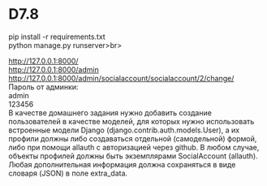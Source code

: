 # D7.8
pip install -r requirements.txt<br>
python manage.py runserver>br>

http://127.0.0.1:8000/<br>
http://127.0.0.1:8000/admin<br>
http://127.0.0.1:8000/admin/socialaccount/socialaccount/2/change/<br>
Пароль от админки:<br>
admin<br>
123456<br>
В качестве домашнего задания нужно добавить создание пользователей в качестве моделей, для которых нужно использовать встроенные модели Django (django.contrib.auth.models.User), а их профили должны либо создаваться отдельной (самодельной) формой, либо при помощи allauth с авторизацией через github. В любом случае, объекты профилей должны быть экземплярами SocialAccount (allauth). Любая дополнительная информация должна сохраняться в виде словаря (JSON) в поле extra_data.
